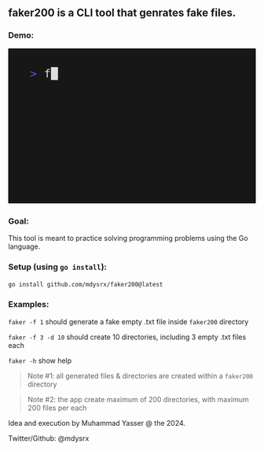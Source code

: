 ## faker200 is a CLI tool that genrates fake files.

### Demo:
![demo](demo.gif)

### Goal:

This tool is meant to practice solving programming problems using the Go language.

### Setup (using `go install`):

`go install github.com/mdysrx/faker200@latest`

### Examples:

`faker -f 1` should generate a fake empty .txt file inside `faker200` directory

`faker -f 3 -d 10` should create 10 directories, including 3 empty .txt files each

`faker -h` show help


> Note #1: all generated files  & directories are created within a `faker200` directory

> Note #2: the app create maximum of 200 directories, with maximum 200 files per each 

Idea and execution by Muhammad Yasser @ the 2024.

Twitter/Github: @mdysrx

